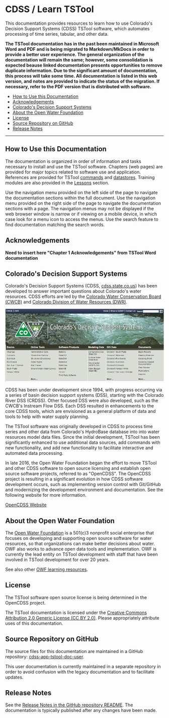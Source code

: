 # CDSS / Learn TSTool #

This documentation provides resources to learn how to use
Colorado's Decision Support Systems (CDSS) TSTool software,
which automates processing of time series, tabular, and other data.

**The TSTool documentation has in the past been maintained in Microsoft Word and PDF
and is being migrated to Markdown/MkDocs in order to provide a better user experience.
The general organization of the documentation will remain the same; however,
some consolidation is expected beause linked documentation presents opportunities to
remove duplicate information.
Due to the significant amount of documentation, this process will take some time.
All documentation is listed in this web version, and notes are provided to indicate the status of
the migration.  If necessary, refer to the PDF version that is distributed with software.**

* [How to Use this Documentation](#how-to-use-this-documentation)
* [Acknowledgements](#acknowledgements)
* [Colorado's Decision Support Systems](#colorados-decision-support-systems)
* [About the Open Water Foundation](#about-the-open-water-foundation)
* [License](#license)
* [Source Repository on GitHub](#source-repository-on-github)
* [Release Notes](#release-notes)

----------------

## How to Use this Documentation ##

The documentation is organized in order of information and tasks necessary to install and use the TSTool software.
Chapters (web pages) are provided for major topics related to software use and application.
References are provided for TSTool [commands](command-ref/overview) and [datastores](datastore-ref/overview).
Training modules are also provided in the [Lessons](lessons/overview) section.

Use the navigation menu provided on the left side of the page to navigate the documentation sections within the full document.
Use the navigation menu provided on the right side of the page to navigate the documentation sections with a page.
The navigation menus may not be displayed if the web browser window is narrow or if viewing on a mobile device,
in which case look for a menu icon to access the menus.
Use the search feature to find documentation matching the search words.

## Acknowledgements

**Need to insert here "Chapter 1 Acknowledgements" from TSTool Word documentation**

## Colorado's Decision Support Systems ##

Colorado's Decision Support Systems (CDSS, [cdss.state.co.us](http://cdss.state.co.us))
has been developed to answer important questions about Colorado's water resources.
CDSS efforts are led by the [Colorado Water Conservation Board (CWCB)](http://cwcb.state.co.us)
and [Colorado Division of Water Resources (DWR)](http://water.state.co.us).

![CDSS Website](index-images/CDSS-website.png)

CDSS has been under development since 1994, with progress occurring via a series of basin
decision support systems (DSS), starting with the Colorado River DSS (CRDSS).
Other focused DSS were also developed, such as the CWCB's Instream Flow DSS.
Each DSS resulted in enhancements to the core CDSS tools,
which are envisioned as a general platform of data and tools to help with water supply planning.

The TSTool software was originally developed in CDSS to process time series and other data
from Colorado's HydroBase database into into water resources model data files.
Since the initial development, TSTool has been significantly enhanced to use additional data sources,
add commands with new functionality, and add new functionality to facilitate interactive
and automated data processing.

In late 2016, the Open Water Foundation began the effort to move TSTool and other CDSS software to open source licensing
and establish open source software projects, referred to as "OpenCDSS".
The OpenCDSS project is resulting in a significant evolution in how CDSS software development occurs,
such as implementing version control with Git/GitHub and modernizing the development environment and documentation.
See the following website for more information.

[OpenCDSS Website](http://learn.openwaterfoundation.org/cdss-website-opencdss/)

## About the Open Water Foundation ##

The [Open Water Foundation](http://openwaterfoundation.org) is a 501(c)3 nonprofit social enterprise that focuses
on developing and supporting open source software for water resources,
so that organizations can make better decisions about water.
OWF also works to advance open data tools and implementation.
OWF is currently the lead entity on TSTool development with staff that have been involved in TSTool
development for over 20 years.

See also other [OWF learning resources](http://learn.openwaterfoundation.org).

## License ##

The TSTool software open source license is being determined in the OpenCDSS project.

The TSTool documentation is licensed under the
[Creative Commons Attribution 2.0 Generic License (CC BY 2.0)](https://creativecommons.org/licenses/by/2.0/).
Please appropriately attribute uses of this documentation.

## Source Repository on GitHub ##

The source files for this documentation are maintained in a GitHub repository:
[cdss-app-tstool-doc-user](https://github.com/OpenWaterFoundation/cdss-app-tstool-doc-user).

This user documentation is currently maintained in a separate repository in order to avoid
confusion with the legacy documentation and to facilitate updates.

## Release Notes ##

See the [Release Notes in the GitHub repository README](https://github.com/OpenWaterFoundation/owf-app-tstool-doc-user#release-notes).
The documentation is typically published after any changes have been made.
